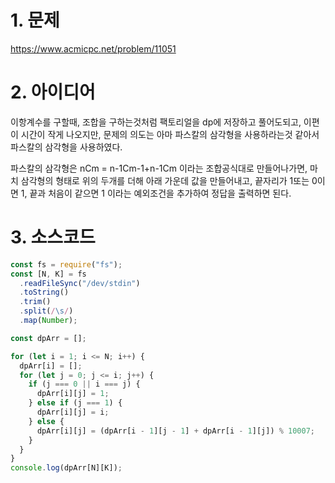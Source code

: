 # 1. 문제

https://www.acmicpc.net/problem/11051

# 2. 아이디어

이항계수를 구할때, 조합을 구하는것처럼 팩토리얼을 dp에 저장하고 풀어도되고, 이편이 시간이 작게 나오지만, 문제의 의도는 아마 파스칼의 삼각형을 사용하라는것 같아서 파스칼의 삼각형을 사용하였다.

파스칼의 삼각형은 nCm = n-1Cm-1+n-1Cm 이라는 조합공식대로 만들어나가면, 마치 삼각형의 형태로 위의 두개를 더해 아래 가운데 값을 만들어내고, 끝자리가 1또는 0이면 1, 끝과 처음이 같으면 1 이라는 예외조건을 추가하여 정답을 출력하면 된다.

# 3. 소스코드

```javascript
const fs = require("fs");
const [N, K] = fs
  .readFileSync("/dev/stdin")
  .toString()
  .trim()
  .split(/\s/)
  .map(Number);

const dpArr = [];

for (let i = 1; i <= N; i++) {
  dpArr[i] = [];
  for (let j = 0; j <= i; j++) {
    if (j === 0 || i === j) {
      dpArr[i][j] = 1;
    } else if (j === 1) {
      dpArr[i][j] = i;
    } else {
      dpArr[i][j] = (dpArr[i - 1][j - 1] + dpArr[i - 1][j]) % 10007;
    }
  }
}
console.log(dpArr[N][K]);
```

